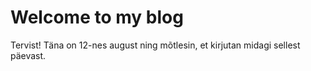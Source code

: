 # Welcome to my blog

Tervist!
Täna on 12-nes august ning mõtlesin, et kirjutan midagi sellest päevast.
